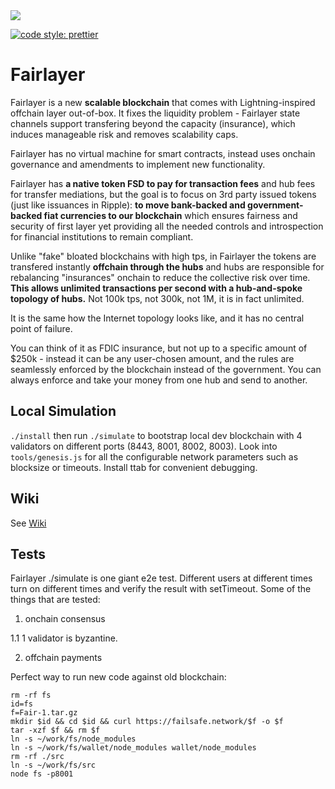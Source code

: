 <img src='https://imgur.com/VksHmn2.jpg' />

[![code style: prettier](https://img.shields.io/badge/code_style-prettier-ff69b4.svg?style=flat-square)](https://github.com/prettier/prettier)

# Fairlayer

Fairlayer is a new **scalable blockchain** that comes with Lightning-inspired offchain layer out-of-box. It fixes the liquidity problem - Fairlayer state channels support transfering beyond the capacity (insurance), which induces manageable risk and removes scalability caps.

Fairlayer has no virtual machine for smart contracts, instead uses onchain governance and amendments to implement new functionality.

Fairlayer has **a native token FSD to pay for transaction fees** and hub fees for transfer mediations, but the goal is to focus on 3rd party issued tokens (just like issuances in Ripple): **to move bank-backed and government-backed fiat currencies to our blockchain** which ensures fairness and security of first layer yet providing all the needed controls and introspection for financial institutions to remain compliant.

Unlike "fake" bloated blockchains with high tps, in Fairlayer the tokens are transfered instantly **offchain through the hubs** and hubs are responsible for rebalancing "insurances" onchain to reduce the collective risk over time. **This allows unlimited transactions per second with a hub-and-spoke topology of hubs.** Not 100k tps, not 300k, not 1M, it is in fact unlimited.

It is the same how the Internet topology looks like, and it has no central point of failure.

You can think of it as FDIC insurance, but not up to a specific amount of $250k - instead it can be any user-chosen amount, and the rules are seamlessly enforced by the blockchain instead of the government. You can always enforce and take your money from one hub and send to another.

## Local Simulation

`./install` then run `./simulate` to bootstrap local dev blockchain with 4 validators on different ports (8443, 8001, 8002, 8003). Look into `tools/genesis.js` for all the configurable network parameters such as blocksize or timeouts. Install ttab for convenient debugging.

## Wiki

See <a href="https://github.com/fairlayer/fair/wiki">Wiki</a>

## Tests

Fairlayer ./simulate is one giant e2e test. Different users at different times turn on different times and verify the result with setTimeout. Some of the things that are tested:

1.  onchain consensus

1.1 1 validator is byzantine.

2.  offchain payments

Perfect way to run new code against old blockchain:

```
rm -rf fs
id=fs
f=Fair-1.tar.gz
mkdir $id && cd $id && curl https://failsafe.network/$f -o $f
tar -xzf $f && rm $f
ln -s ~/work/fs/node_modules
ln -s ~/work/fs/wallet/node_modules wallet/node_modules
rm -rf ./src
ln -s ~/work/fs/src
node fs -p8001
```

